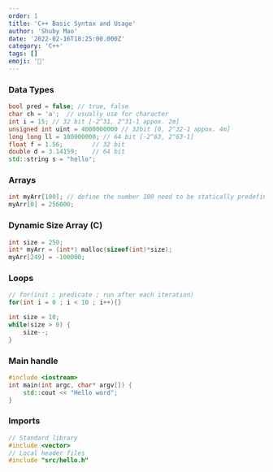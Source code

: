 ```yaml
---
order: 1
title: 'C++ Basic Syntax and Usage'
author: 'Shuby Mao'
date: '2022-02-16T18:25:00.000Z'
category: 'C++'
tags: []
emoji: '🐠'
---
```

### Data Types

```cpp
bool pred = false; // true, false
char ch = 'a';  // usually use for character
int i = 15; // 32 bit [-2^31, 2^31-1 appox. 2m]
unsigned int uint = 4000000000 // 32bit [0, 2^32-1 appox. 4m]
long long ll = 100000000; // 64 bit [-2^63, 2^63-1]
float f = 1.56;        // 32 bit
double d = 3.14159;    // 64 bit
std::string s = "hello";
```

### Arrays

```cpp
int myArr[100]; // define the number 100 need to be statically predefine
myArr[0] = 256000;
```

### Dynamic Size Array (C)

```cpp
int size = 250;
int* myArr = (int*) malloc(sizeof(int)*size);
myArr[249] = -100000;
```

### Loops

```cpp
// for(init ; predicate ; run after each iteration)
for(int i = 0 ; i < 10 ; i++){}

int size = 10;
while(size > 0) {
	size--;
}
```

### Main handle

```cpp
#include <iostream>
int main(int argc, char* argv[]) {
	std::cout << "Hello word"; 
}
```

### Imports

```cpp
// Standard library
#include <vector>
// Local header files
#include "src/hello.h"
```